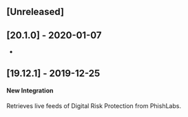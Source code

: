 ## [Unreleased]


## [20.1.0] - 2020-01-07
- 

## [19.12.1] - 2019-12-25
#### New Integration
Retrieves live feeds of Digital Risk Protection from PhishLabs.
